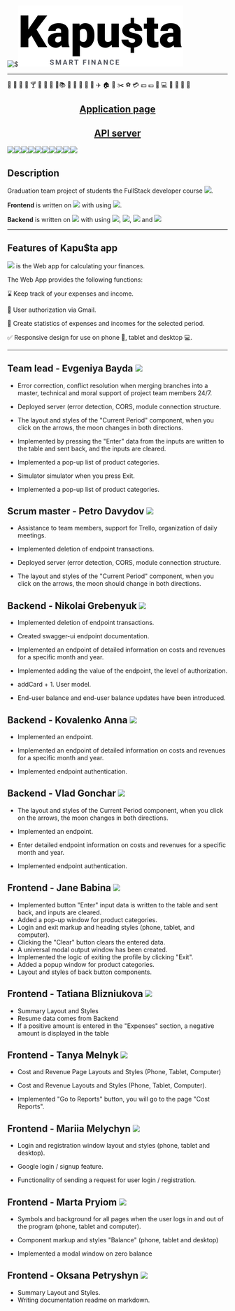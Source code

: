![$](https://cdn-icons.flaticon.com/png/128/3639/premium/3639404.png?token=exp=1644439860~hmac=45753d5359f7cd193c60cf83487874df)![title](https://raw.githubusercontent.com/Evgeniya-star-35/finally-react/main/src/images/title.png)

---

:cake: :fork_and_knife: :pizza: :hamburger: :cocktail: :book: :palm_tree: :gift:
:pill::books: :bicyclist: :car: :art: :necktie: :train: :airplane: :house:
:hotel: :scissors: :soccer: :credit_card: :dollar: :euro: :wrench: :computer:
:cake: :pizza: :hamburger: :palm_tree:

<h2 align="center"><a  href="https://finally-react-project.netlify.app/">Application page </a></h2>
<h2 align="center"><a  href="https://finally-node.herokuapp.com/api-docs/#/">API server</a></h2>

<img src="https://img.shields.io/badge/React-%5E17.0.2-%2333E0FF"/><img src="https://img.shields.io/badge/Redux-%5E4.1.0-%236944E7"/><img src="https://img.shields.io/badge/Css-Modules-%23EC83D4"/><img src="https://img.shields.io/badge/JavaScript-ES8-aqua"/><img src="https://img.shields.io/badge/-Nodejs-brightgreen"/><img src="https://img.shields.io/badge/-nodemailer-%2344ACE7"/><img src="https://img.shields.io/badge/-swagger--ui--express-%2338FF50"/><img src="https://img.shields.io/badge/-Cloudinary-%234B64F2"/><img src="https://img.shields.io/badge/-MongoDB-green"/><img src="https://img.shields.io/badge/-GitHub-black"/>

## Description

Graduation team project of students the FullStack developer course
[<img src="https://img.shields.io/badge/Go-IT-orange" />](https://goit.ua/).

<b>Frontend</b> is written on
[<img src="https://img.shields.io/badge/-React-%2333E0FF"/>](https://reactjs.org/)
with using
[<img src="https://img.shields.io/badge/-Redux-%236944E7"/>](https://redux.js.org/).

<b>Backend</b> is written on
[<img src="https://img.shields.io/badge/-Nodejs-brightgreen"/>](https://nodejs.org/uk/)
with using
[<img src="https://img.shields.io/badge/-nodemailer-%2344ACE7"/>](https://nodemailer.com/about/),
[<img src="https://img.shields.io/badge/-swagger--ui--express-%2338FF50"/>](https://swagger.io/),
[<img src="https://img.shields.io/badge/-Cloudinary-%234B64F2"/>](https://cloudinary.com/)
and
[<img src="https://img.shields.io/badge/-MongoDB-green"/>](https://www.mongodb.com/)

---

## Features of Kapu$ta app

[<img src="https://img.shields.io/badge/-Kapysta-green"/>](https://finally-react-project.netlify.app/)
is the Web app for calculating your finances.

The Web App provides the following functions:

:hourglass: Keep track of your expenses and income.

:email: User authorization via Gmail.

:date: Create statistics of expenses and incomes for the selected period.

:white_check_mark: Responsive design for use on phone :iphone:, tablet and
desktop :computer:.

---

## Team lead - Evgeniya Bayda [<img src="https://img.shields.io/badge/-GitHub-black"/>](https://github.com/Evgeniya-star-35)

-   Error correction, conflict resolution when merging branches into a master,
    technical and moral support of project team members 24/7.

-   Deployed server (error detection, CORS, module connection structure.

-   The layout and styles of the "Current Period" component, when you click on
    the arrows, the moon changes in both directions.

-   Implemented by pressing the "Enter" data from the inputs are written to the
    table and sent back, and the inputs are cleared.

-   Implemented a pop-up list of product categories.

-   Simulator simulator when you press Exit.

-   Implemented a pop-up list of product categories.

## Scrum master - Petro Davydov [<img src="https://img.shields.io/badge/-GitHub-black"/>](https://github.com/petroDavydov/)

-   Assistance to team members, support for Trello, organization of daily
    meetings.

-   Implemented deletion of endpoint transactions.

-   Deployed server (error detection, CORS, module connection structure.

-   The layout and styles of the "Current Period" component, when you click on
    the arrows, the moon should change in both directions.

## Backend - Nikolai Grebenyuk [<img src="https://img.shields.io/badge/-GitHub-black"/>](https://github.com/Nikolayhous/)

-   Implemented deletion of endpoint transactions.

-   Created swagger-ui endpoint documentation.

-   Implemented an endpoint of detailed information on costs and revenues for a
    specific month and year.

-   Implemented adding the value of the endpoint, the level of authorization.

-   addCard + 1. User model.

-   End-user balance and end-user balance updates have been introduced.

## Backend - Kovalenko Anna [<img src="https://img.shields.io/badge/-GitHub-black"/>](https://github.com/Kovganna/)

-   Implemented an endpoint.

-   Implemented an endpoint of detailed information on costs and revenues for a
    specific month and year.

-   Implemented endpoint authentication.

## Backend - Vlad Gonchar [<img src="https://img.shields.io/badge/-GitHub-black"/>](https://github.com/EclipsoZhuk/)

-   The layout and styles of the Current Period component, when you click on the
    arrows, the moon changes in both directions.

-   Implemented an endpoint.

-   Enter detailed endpoint information on costs and revenues for a specific
    month and year.

-   Implemented endpoint authentication.

## Frontend - Jane Babina [<img src="https://img.shields.io/badge/-GitHub-black"/>](https://github.com/Kelenella/)

-   Implemented button "Enter" input data is written to the table and sent back,
    and inputs are cleared.
-   Added a pop-up window for product categories.
-   Login and exit markup and heading styles (phone, tablet, and computer).
-   Clicking the "Clear" button clears the entered data.
-   A universal modal output window has been created.
-   Implemented the logic of exiting the profile by clicking "Exit".
-   Added a popup window for product categories.
-   Layout and styles of back button components.

## Frontend - Tatiana Blizniukova [<img src="https://img.shields.io/badge/-GitHub-black"/>](https://github.com/Tatiana37/)

-   Summary Layout and Styles
-   Resume data comes from Backend
-   If a positive amount is entered in the "Expenses" section, a negative amount
    is displayed in the table

## Frontend - Tanya Melnyk [<img src="https://img.shields.io/badge/-GitHub-black"/>](https://github.com/tanyamelnyk19/)

-   Cost and Revenue Page Layouts and Styles (Phone, Tablet, Computer)

-   Cost and Revenue Layouts and Styles (Phone, Tablet, Computer).

-   Implemented "Go to Reports" button, you will go to the page "Cost Reports".

## Frontend - Mariia Melychyn [<img src="https://img.shields.io/badge/-GitHub-black"/>](https://github.com/MariiaMelychyn/)

-   Login and registration window layout and styles (phone, tablet and desktop).

-   Google login / signup feature.

-   Functionality of sending a request for user login / registration.

## Frontend - Marta Pryiom [<img src="https://img.shields.io/badge/-GitHub-black"/>](https://github.com/marta-pryiom/)

-   Symbols and background for all pages when the user logs in and out of the
    program (phone, tablet and computer).

-   Component markup and styles "Balance" (phone, tablet and desktop)

-   Implemented a modal window on zero balance

## Frontend - Oksana Petryshyn [<img src="https://img.shields.io/badge/-GitHub-black"/>](https://github.com/Oksana07/)

-   Summary Layout and Styles.
-   Writing documentation readme on markdown.
